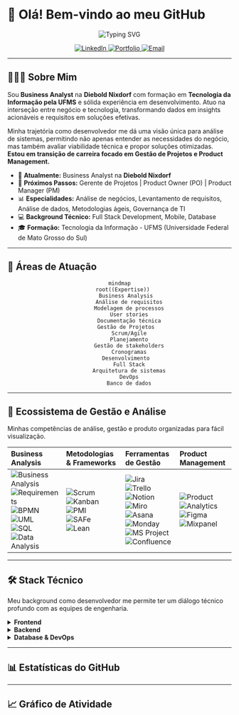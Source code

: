 # 👋 Olá! Bem-vindo ao meu GitHub

<div align="center">
  
  ![Typing SVG](https://readme-typing-svg.herokuapp.com?font=Poppins&weight=700&size=23&duration=2500&pause=900&color=0353A4&center=true&vCenter=true&width=790&height=100&lines=Analista+de+neg%C3%B3cios+%7C+Business+Analyst;Gerente+de+projetos+%7C+Project+Manager;Desenvolvedor+Full+Stack;Da+programa%C3%A7%C3%A3o+a+gest%C3%A3o+de+projetos%3A+construindo+o+futuro+digital.)

  <p align="center">
    <a href="https://www.linkedin.com/in/tech-gabriel" target="_blank">
      <img src="https://img.shields.io/badge/LinkedIn-0077B5?style=for-the-badge&logo=linkedin&logoColor=white" alt="LinkedIn"/>
    </a>
    <a href="https://gabrielleite.netlify.app/" target="_blank">
      <img src="https://img.shields.io/badge/Portfolio-FF5722?style=for-the-badge&logo=todoist&logoColor=white" alt="Portfolio"/>
    </a>
    <a href="mailto:tech.gabriel@outlook.com.br" target="_blank">
      <img src="https://img.shields.io/badge/Email-D14836?style=for-the-badge&logo=gmail&logoColor=white" alt="Email"/>
    </a>
  </p>
</div>

---

## 🧑🏻‍💻 Sobre Mim

Sou **Business Analyst** na **Diebold Nixdorf** com formação em **Tecnologia da Informação pela UFMS** e sólida experiência em desenvolvimento. Atuo na interseção entre negócio e tecnologia, transformando dados em insights acionáveis e requisitos em soluções efetivas.

Minha trajetória como desenvolvedor me dá uma visão única para análise de sistemas, permitindo não apenas entender as necessidades do negócio, mas também avaliar viabilidade técnica e propor soluções otimizadas. **Estou em transição de carreira focado em Gestão de Projetos e Product Management.**

* 💼 **Atualmente:** Business Analyst na **Diebold Nixdorf**
* 🎯 **Próximos Passos:** Gerente de Projetos | Product Owner (PO) | Product Manager (PM)
* 📊 **Especialidades:** Análise de negócios, Levantamento de requisitos, Análise de dados, Metodologias ágeis, Governança de TI
* 💻 **Background Técnico:** Full Stack Development, Mobile, Database
* 🎓 **Formação:** Tecnologia da Informação - UFMS (Universidade Federal de Mato Grosso do Sul)

---

## 💼 Áreas de Atuação

<div align="center">

```mermaid
mindmap
  root((Expertise))
    Business Analysis
      Análise de requisitos
      Modelagem de processos
      User stories
      Documentação técnica
    Gestão de Projetos
      Scrum/Agile
      Planejamento
      Gestão de stakeholders
      Cronogramas
    Desenvolvimento
      Full Stack
      Arquitetura de sistemas
      DevOps
      Banco de dados
```

</div>

-----

## 🚀 Ecossistema de Gestão e Análise

Minhas competências de análise, gestão e produto organizadas para fácil visualização.

| Business Analysis | Metodologias & Frameworks | Ferramentas de Gestão | Product Management |
| :--- | :--- | :--- | :--- |
| ![Business Analysis](https://img.shields.io/badge/Business_Analysis-4A90E2?style=for-the-badge) <br> ![Requirements](https://img.shields.io/badge/Requirements_Engineering-2ECC71?style=for-the-badge) <br> ![BPMN](https://img.shields.io/badge/BPMN-FF6B6B?style=for-the-badge) <br> ![UML](https://img.shields.io/badge/UML-9B59B6?style=for-the-badge) <br> ![SQL](https://img.shields.io/badge/SQL_Analysis-336791?style=for-the-badge&logo=postgresql&logoColor=white) <br> ![Data Analysis](https://img.shields.io/badge/Data_Analysis-F39C12?style=for-the-badge) | ![Scrum](https://img.shields.io/badge/Scrum-6DB33F?style=for-the-badge&logo=scrumalliance&logoColor=white) <br> ![Kanban](https://img.shields.io/badge/Kanban-0052CC?style=for-the-badge&logo=jira&logoColor=white) <br> ![PMI](https://img.shields.io/badge/PMI-003366?style=for-the-badge&logo=pmi&logoColor=white) <br> ![SAFe](https://img.shields.io/badge/SAFe-00A3E0?style=for-the-badge) <br> ![Lean](https://img.shields.io/badge/Lean-FF6C37?style=for-the-badge) | ![Jira](https://img.shields.io/badge/Jira-0052CC?style=for-the-badge&logo=jira&logoColor=white) <br> ![Trello](https://img.shields.io/badge/Trello-0079BF?style=for-the-badge&logo=trello&logoColor=white) <br> ![Notion](https://img.shields.io/badge/Notion-000000?style=for-the-badge&logo=notion&logoColor=white) <br> ![Miro](https://img.shields.io/badge/Miro-050038?style=for-the-badge&logo=miro&logoColor=white) <br> ![Asana](https://img.shields.io/badge/Asana-273347?style=for-the-badge&logo=asana&logoColor=white) <br> ![Monday](https://img.shields.io/badge/Monday-FF3366?style=for-the-badge&logo=monday&logoColor=white) <br> ![MS Project](https://img.shields.io/badge/MS_Project-217346?style=for-the-badge&logo=microsoft&logoColor=white) <br> ![Confluence](https://img.shields.io/badge/Confluence-172B4D?style=for-the-badge&logo=confluence&logoColor=white) | ![Product](https://img.shields.io/badge/Product_Discovery-FF6B6B?style=for-the-badge) <br> ![Analytics](https://img.shields.io/badge/Product_Analytics-4285F4?style=for-the-badge&logo=google-analytics&logoColor=white) <br> ![Figma](https://img.shields.io/badge/Figma-F24E1E?style=for-the-badge&logo=figma&logoColor=white) <br> ![Mixpanel](https://img.shields.io/badge/Mixpanel-7856FF?style=for-the-badge&logo=mixpanel&logoColor=white) |

-----

## 🛠️ Stack Técnico

Meu background como desenvolvedor me permite ter um diálogo técnico profundo com as equipes de engenharia.

<details>
<summary><strong>Frontend</strong></summary>
<br>
<p>
<img src="https://img.shields.io/badge/HTML5-E34F26?style=for-the-badge&logo=html5&logoColor=white" />
<img src="https://img.shields.io/badge/CSS3-1572B6?style=for-the-badge&logo=css3&logoColor=white" />
<img src="https://img.shields.io/badge/JavaScript-F7DF1E?style=for-the-badge&logo=javascript&logoColor=black" />
<img src="https://img.shields.io/badge/React-20232A?style=for-the-badge&logo=react&logoColor=61DAFB" />
<img src="https://img.shields.io/badge/TypeScript-007ACC?style=for-the-badge&logo=typescript&logoColor=white" />
<img src="https://img.shields.io/badge/Tailwind_CSS-38B2AC?style=for-the-badge&logo=tailwind-css&logoColor=white" />
<img src="https://img.shields.io/badge/Bootstrap-563D7C?style=for-the-badge&logo=bootstrap&logoColor=white" />
<img src="https://img.shields.io/badge/jQuery-0769AD?style=for-the-badge&logo=jquery&logoColor=white" />
</p>
</details>

<details>
<summary><strong>Backend</strong></summary>
<br>
<p>
<img src="https://img.shields.io/badge/C%23-239120?style=for-the-badge&logo=csharp&logoColor=white" />
<img src="https://img.shields.io/badge/.NET-512BD4?style=for-the-badge&logo=dotnet&logoColor=white" />
<img src="https://img.shields.io/badge/Python-3776AB?style=for-the-badge&logo=python&logoColor=white" />
<img src="https://img.shields.io/badge/Django-092E20?style=for-the-badge&logo=django&logoColor=white" />
<img src="https://img.shields.io/badge/FastAPI-005571?style=for-the-badge&logo=fastapi" />
<img src="https://img.shields.io/badge/Android-3DDC84?style=for-the-badge&logo=android&logoColor=white" />
<img src="https://img.shields.io/badge/Java-ED8B00?style=for-the-badge&logo=openjdk&logoColor=white" />
</p>
</details>

<details>
<summary><strong>Database & DevOps</strong></summary>
<br>
<p>
<img src="https://img.shields.io/badge/Git-F05032?style=for-the-badge&logo=git&logoColor=white" />
<img src="https://img.shields.io/badge/PostgreSQL-316192?style=for-the-badge&logo=postgresql&logoColor=white" />
<img src="https://img.shields.io/badge/MySQL-00000F?style=for-the-badge&logo=mysql&logoColor=white" />
<img src="https://img.shields.io/badge/SQL%20Server-CC2927?style=for-the-badge&logo=microsoftsqlserver&logoColor=white" />
<img src="https://img.shields.io/badge/Oracle-F80000?style=for-the-badge&logo=oracle&logoColor=white" />
</p>
</details>

-----

## 📊 Estatísticas do GitHub

<div align="center">

</div>

-----

## 📈 Gráfico de Atividade

<div align="center">

</div>

